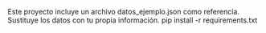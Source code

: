 Este proyecto incluye un archivo datos_ejemplo.json como referencia. Sustituye los datos con tu propia información.
pip install -r requirements.txt

